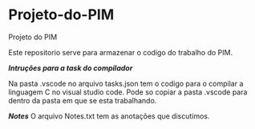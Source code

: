 # Projeto-do-PIM
Projeto do PIM

Este repositorio serve para armazenar o codigo do trabalho do PIM.

***Intruções para a task do compilador***

Na pasta .vscode no arquivo tasks.json tem o codigo para o compilar a linguagem C no visual studio code.
Pode so copiar a pasta .vscode para dentro da pasta em que se esta trabalhando.

***Notes***
O arquivo Notes.txt tem as anotações que discutimos.

